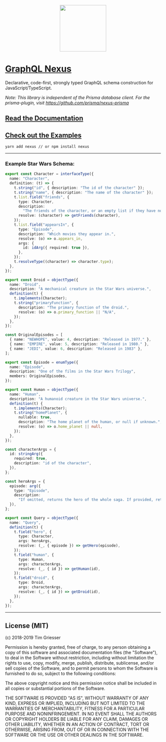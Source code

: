 <p align="center"><img src="https://i.imgur.com/Y5BgDGl.png" width="150" /></p>

# [GraphQL Nexus](https://nexus.js.org)

Declarative, code-first, strongly typed GraphQL schema construction for JavaScript/TypeScript.

_Note: This library is independent of the Prisma database client. For the prisma-plugin, visit https://github.com/prisma/nexus-prisma_

## [Read the Documentation](https://nexus.js.org)

## [Check out the Examples](https://github.com/prisma/nexus/tree/develop/examples)

```
yarn add nexus // or npm install nexus
```

---

### Example Star Wars Schema:

```ts
export const Character = interfaceType({
  name: "Character",
  definition: (t) => {
    t.string("id", { description: "The id of the character" });
    t.string("name", { description: "The name of the character" });
    t.list.field("friends", {
      type: Character,
      description:
        "The friends of the character, or an empty list if they have none.",
      resolve: (character) => getFriends(character),
    });
    t.list.field("appearsIn", {
      type: "Episode",
      description: "Which movies they appear in.",
      resolve: (o) => o.appears_in,
      args: {
        id: idArg({ required: true }),
      },
    });
    t.resolveType((character) => character.type);
  },
});

export const Droid = objectType({
  name: "Droid",
  description: "A mechanical creature in the Star Wars universe.",
  definition(t) {
    t.implements(Character);
    t.string("primaryFunction", {
      description: "The primary function of the droid.",
      resolve: (o) => o.primary_function || "N/A",
    });
  },
});

const OriginalEpisodes = [
  { name: "NEWHOPE", value: 4, description: "Released in 1977." },
  { name: "EMPIRE", value: 5, description: "Released in 1980." },
  { name: "JEDI", value: 6, description: "Released in 1983" },
];

export const Episode = enumType({
  name: "Episode",
  description: "One of the films in the Star Wars Trilogy",
  members: OriginalEpisodes,
});

export const Human = objectType({
  name: "Human",
  description: "A humanoid creature in the Star Wars universe.",
  definition(t) {
    t.implements(Character);
    t.string("homePlanet", {
      nullable: true,
      description: "The home planet of the human, or null if unknown.",
      resolve: (o) => o.home_planet || null,
    });
  },
});

const characterArgs = {
  id: stringArg({
    required: true,
    description: "id of the character",
  }),
};

const heroArgs = {
  episode: arg({
    type: "Episode",
    description:
      "If omitted, returns the hero of the whole saga. If provided, returns the hero of that particular episode.",
  }),
};

export const Query = objectType({
  name: "Query",
  definition(t) {
    t.field("hero", {
      type: Character,
      args: heroArgs,
      resolve: (_, { episode }) => getHero(episode),
    });
    t.field("human", {
      type: Human,
      args: characterArgs,
      resolve: (_, { id }) => getHuman(id),
    });
    t.field("droid", {
      type: Droid,
      args: characterArgs,
      resolve: (_, { id }) => getDroid(id),
    });
  },
});
```

---

## License (MIT)

(c) 2018-2019 Tim Griesser

Permission is hereby granted, free of charge, to any person obtaining a copy of this software and associated documentation files (the "Software"), to deal in the Software without restriction, including without limitation the rights to use, copy, modify, merge, publish, distribute, sublicense, and/or sell copies of the Software, and to permit persons to whom the Software is furnished to do so, subject to the following conditions:

The above copyright notice and this permission notice shall be included in all copies or substantial portions of the Software.

THE SOFTWARE IS PROVIDED "AS IS", WITHOUT WARRANTY OF ANY KIND, EXPRESS OR IMPLIED, INCLUDING BUT NOT LIMITED TO THE WARRANTIES OF MERCHANTABILITY, FITNESS FOR A PARTICULAR PURPOSE AND NONINFRINGEMENT. IN NO EVENT SHALL THE AUTHORS OR COPYRIGHT HOLDERS BE LIABLE FOR ANY CLAIM, DAMAGES OR OTHER LIABILITY, WHETHER IN AN ACTION OF CONTRACT, TORT OR OTHERWISE, ARISING FROM, OUT OF OR IN CONNECTION WITH THE SOFTWARE OR THE USE OR OTHER DEALINGS IN THE SOFTWARE.

